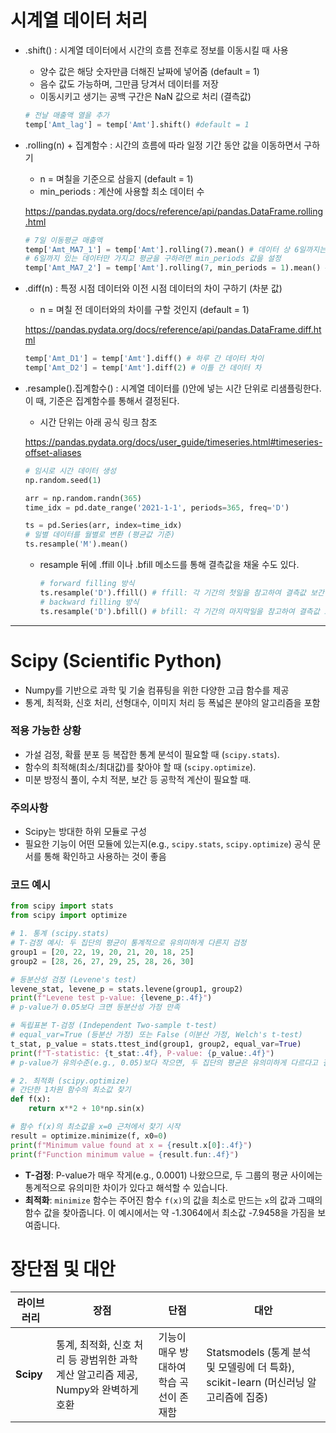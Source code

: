 
# 시계열 데이터 처리

    
- .shift() : 시계열 데이터에서 시간의 흐름 전후로 정보를 이동시킬 때 사용
    - 양수 값은 해당 숫자만큼 더해진 날짜에 넣어줌 (default = 1)
    - 음수 값도 가능하며, 그만큼 당겨서 데이터를 저장
    - 이동시키고 생기는 공백 구간은 NaN 값으로 처리 (결측값)
    
    ```python
    # 전날 매출액 열을 추가
    temp['Amt_lag'] = temp['Amt'].shift() #default = 1
    ```
    
- .rolling(n) + 집계함수 : 시간의 흐름에 따라 일정 기간 동안 값을 이동하면서 구하기
    - n = 며칠을 기준으로 삼을지 (default = 1)
    - min_periods : 계산에 사용할 최소 데이터 수
    
    https://pandas.pydata.org/docs/reference/api/pandas.DataFrame.rolling.html
    
    ```python
    # 7일 이동평균 매출액
    temp['Amt_MA7_1'] = temp['Amt'].rolling(7).mean() # 데이터 상 6일까지는 NaN
    # 6일까지 있는 데이터만 가지고 평균을 구하려면 min_periods 값을 설정
    temp['Amt_MA7_2'] = temp['Amt'].rolling(7, min_periods = 1).mean() # 1일 데이터도 활용
    ```
    
- .diff(n) : 특정 시점 데이터와 이전 시점 데이터의 차이 구하기 (차분 값)
    - n = 며칠 전 데이터와의 차이를 구할 것인지 (default = 1)
    
    https://pandas.pydata.org/docs/reference/api/pandas.DataFrame.diff.html
    
    ```python
    temp['Amt_D1'] = temp['Amt'].diff() # 하루 간 데이터 차이
    temp['Amt_D2'] = temp['Amt'].diff(2) # 이틀 간 데이터 차
    ```
    
- .resample().집계함수() : 시계열 데이터를 ()안에 넣는 시간 단위로 리샘플링한다.
                                      이 때, 기준은 집계함수를 통해서 결정된다.
    - 시간 단위는 아래 공식 링크 참조
    
    https://pandas.pydata.org/docs/user_guide/timeseries.html#timeseries-offset-aliases
    
    ```python
    # 임시로 시간 데이터 생성
    np.random.seed(1)
    
    arr = np.random.randn(365)
    time_idx = pd.date_range('2021-1-1', periods=365, freq='D')
    
    ts = pd.Series(arr, index=time_idx)
    # 일별 데이터를 월별로 변환 (평균값 기준)
    ts.resample('M').mean()
    ```
    
    - resample 뒤에 .ffill 이나 .bfill 메소드를 통해 결측값을 채울 수도 있다.
        
        ```python
        # forward filling 방식
        ts.resample('D').ffill() # ffill: 각 기간의 첫일을 참고하여 결측값 보간
        # backward filling 방식
        ts.resample('D').bfill() # bfill: 각 기간의 마지막일을 참고하여 결측값 보간
        ```

--------------------------------------------------------------

# Scipy (Scientific Python)
- Numpy를 기반으로 과학 및 기술 컴퓨팅을 위한 다양한 고급 함수를 제공
- 통계, 최적화, 신호 처리, 선형대수, 이미지 처리 등 폭넓은 분야의 알고리즘을 포함
### 적용 가능한 상황
- 가설 검정, 확률 분포 등 복잡한 통계 분석이 필요할 때 (`scipy.stats`).
- 함수의 최적해(최소/최대값)를 찾아야 할 때 (`scipy.optimize`).
- 미분 방정식 풀이, 수치 적분, 보간 등 공학적 계산이 필요할 때.
### 주의사항
- Scipy는 방대한 하위 모듈로 구성
- 필요한 기능이 어떤 모듈에 있는지(e.g., `scipy.stats`, `scipy.optimize`) 공식 문서를 통해 확인하고 사용하는 것이 좋음
### 코드 예시
  ```python
  from scipy import stats
  from scipy import optimize

  # 1. 통계 (scipy.stats)
  # T-검정 예시: 두 집단의 평균이 통계적으로 유의미하게 다른지 검정
  group1 = [20, 22, 19, 20, 21, 20, 18, 25]
  group2 = [28, 26, 27, 29, 25, 28, 26, 30]

  # 등분산성 검정 (Levene's test)
  levene_stat, levene_p = stats.levene(group1, group2)
  print(f"Levene test p-value: {levene_p:.4f}")
  # p-value가 0.05보다 크면 등분산성 가정 만족

  # 독립표본 T-검정 (Independent Two-sample t-test)
  # equal_var=True (등분산 가정) 또는 False (이분산 가정, Welch's t-test)
  t_stat, p_value = stats.ttest_ind(group1, group2, equal_var=True)
  print(f"T-statistic: {t_stat:.4f}, P-value: {p_value:.4f}")
  # p-value가 유의수준(e.g., 0.05)보다 작으면, 두 집단의 평균은 유의미하게 다르다고 결론

  # 2. 최적화 (scipy.optimize)
  # 간단한 1차원 함수의 최소값 찾기
  def f(x):
      return x**2 + 10*np.sin(x)

  # 함수 f(x)의 최소값을 x=0 근처에서 찾기 시작
  result = optimize.minimize(f, x0=0)
  print(f"Minimum value found at x = {result.x[0]:.4f}")
  print(f"Function minimum value = {result.fun:.4f}")
  ```
- **T-검정**: P-value가 매우 작게(e.g., 0.0001) 나왔으므로, 두 그룹의 평균 사이에는 통계적으로 유의미한 차이가 있다고 해석할 수 있습니다.
- **최적화**: `minimize` 함수는 주어진 함수 `f(x)`의 값을 최소로 만드는 `x`의 값과 그때의 함수 값을 찾아줍니다. 이 예시에서는 약 -1.3064에서 최소값 -7.9458을 가짐을 보여줍니다.

# 장단점 및 대안

| 라이브러리 | 장점 | 단점 | 대안 |
|---|---|---|---|
| **Scipy** | 통계, 최적화, 신호 처리 등 광범위한 과학 계산 알고리즘 제공, Numpy와 완벽하게 호환 | 기능이 매우 방대하여 학습 곡선이 존재함 | Statsmodels (통계 분석 및 모델링에 더 특화), scikit-learn (머신러닝 알고리즘에 집중) |
